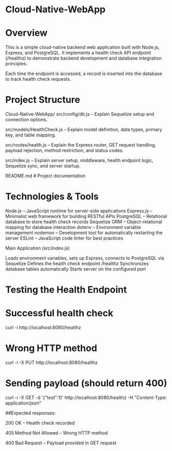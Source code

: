 # Cloud-Native-WebApp
# Overview

This is a simple cloud-native backend web application built with Node.js, Express, and PostgreSQL. It implements a health check API endpoint (/healthz) to demonstrate backend development and database integration principles.

Each time the endpoint is accessed, a record is inserted into the database to track health check requests.

# Project Structure

Cloud-Native-WebApp/
src/config/db.js – Explain Sequelize setup and connection options.

src/models/HealthCheck.js – Explain model definition, data types, primary key, and table mapping.

src/routes/health.js – Explain the Express router, GET request handling, payload rejection, method restriction, and status codes.

src/index.js – Explain server setup, middleware, health endpoint logic, Sequelize sync, and server startup.

README.md # Project documentation

# Technologies & Tools

Node.js – JavaScript runtime for server-side applications
Express.js – Minimalist web framework for building RESTful APIs
PostgreSQL – Relational database to store health check records
Sequelize ORM – Object-relational mapping for database interaction
dotenv – Environment variable management
nodemon – Development tool for automatically restarting the server
ESLint – JavaScript code linter for best practices

Main Application (src/index.js)

Loads environment variables, sets up Express, connects to PostgreSQL via Sequelize
Defines the health check endpoint /healthz
Synchronizes database tables automatically
Starts server on the configured port

# Testing the Health Endpoint

# Successful health check
curl -i http://localhost:8080/healthz

# Wrong HTTP method
curl -i -X PUT http://localhost:8080/healthz

# Sending payload (should return 400)
curl -i -X GET -d '{"test":1}' http://localhost:8080/healthz -H "Content-Type: application/json"


##Expected responses:

200 OK – Health check recorded

405 Method Not Allowed – Wrong HTTP method

400 Bad Request – Payload provided in GET request